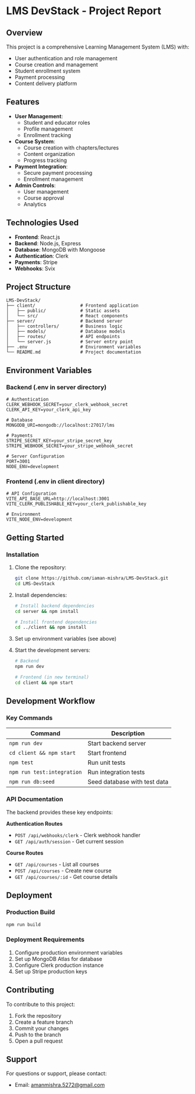 # LMS DevStack - Project Report

## Overview
This project is a comprehensive Learning Management System (LMS) with:
- User authentication and role management
- Course creation and management
- Student enrollment system
- Payment processing
- Content delivery platform

## Features
- **User Management**:
  - Student and educator roles
  - Profile management
  - Enrollment tracking
- **Course System**:
  - Course creation with chapters/lectures
  - Content organization
  - Progress tracking
- **Payment Integration**:
  - Secure payment processing
  - Enrollment management
- **Admin Controls**:
  - User management
  - Course approval
  - Analytics

## Technologies Used
- **Frontend**: React.js
- **Backend**: Node.js, Express
- **Database**: MongoDB with Mongoose
- **Authentication**: Clerk
- **Payments**: Stripe
- **Webhooks**: Svix

## Project Structure
```
LMS-DevStack/
├── client/                 # Frontend application
│   ├── public/             # Static assets
│   └── src/                # React components
├── server/                 # Backend server
│   ├── controllers/        # Business logic
│   ├── models/             # Database models
│   ├── routes/             # API endpoints
│   └── server.js           # Server entry point
├── .env                    # Environment variables
└── README.md               # Project documentation
```

## Environment Variables

### Backend (.env in server directory)
```env
# Authentication
CLERK_WEBHOOK_SECRET=your_clerk_webhook_secret
CLERK_API_KEY=your_clerk_api_key

# Database
MONGODB_URI=mongodb://localhost:27017/lms

# Payments
STRIPE_SECRET_KEY=your_stripe_secret_key
STRIPE_WEBHOOK_SECRET=your_stripe_webhook_secret

# Server Configuration
PORT=3001
NODE_ENV=development
```

### Frontend (.env in client directory)
```env
# API Configuration
VITE_API_BASE_URL=http://localhost:3001
VITE_CLERK_PUBLISHABLE_KEY=your_clerk_publishable_key

# Environment
VITE_NODE_ENV=development
```

## Getting Started

### Installation
1. Clone the repository:
   ```bash
   git clone https://github.com/iaman-mishra/LMS-DevStack.git
   cd LMS-DevStack
   ```

2. Install dependencies:
   ```bash
   # Install backend dependencies
   cd server && npm install
   
   # Install frontend dependencies
   cd ../client && npm install
   ```

3. Set up environment variables (see above)

4. Start the development servers:
   ```bash
   # Backend
   npm run dev
   
   # Frontend (in new terminal)
   cd client && npm start
   ```

## Development Workflow

### Key Commands
| Command | Description |
|---------|-------------|
| `npm run dev` | Start backend server |
| `cd client && npm start` | Start frontend |
| `npm test` | Run unit tests |
| `npm run test:integration` | Run integration tests |
| `npm run db:seed` | Seed database with test data |

### API Documentation
The backend provides these key endpoints:

**Authentication Routes**
- `POST /api/webhooks/clerk` - Clerk webhook handler
- `GET /api/auth/session` - Get current session

**Course Routes**
- `GET /api/courses` - List all courses
- `POST /api/courses` - Create new course
- `GET /api/courses/:id` - Get course details

## Deployment

### Production Build
```bash
npm run build
```

### Deployment Requirements
1. Configure production environment variables
2. Set up MongoDB Atlas for database
3. Configure Clerk production instance
4. Set up Stripe production keys

## Contributing
To contribute to this project:
1. Fork the repository
2. Create a feature branch
3. Commit your changes
4. Push to the branch
5. Open a pull request

## Support
For questions or support, please contact:
- Email: amanmishra.5272@gmail.com